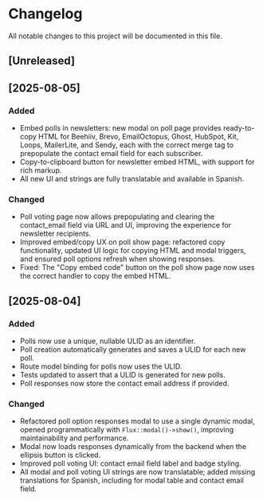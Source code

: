 # Changelog

All notable changes to this project will be documented in this file.

## [Unreleased]

## [2025-08-05]

### Added
- Embed polls in newsletters: new modal on poll page provides ready-to-copy HTML for Beehiiv, Brevo, EmailOctopus, Ghost, HubSpot, Kit, Loops, MailerLite, and Sendy, each with the correct merge tag to prepopulate the contact email field for each subscriber.
- Copy-to-clipboard button for newsletter embed HTML, with support for rich markup.
- All new UI and strings are fully translatable and available in Spanish.

### Changed
- Poll voting page now allows prepopulating and clearing the contact_email field via URL and UI, improving the experience for newsletter recipients.
- Improved embed/copy UX on poll show page: refactored copy functionality, updated UI logic for copying HTML and modal triggers, and ensured poll options refresh when showing responses.
- Fixed: The "Copy embed code" button on the poll show page now uses the correct handler to copy the embed HTML.

## [2025-08-04]

### Added
- Polls now use a unique, nullable ULID as an identifier.
- Poll creation automatically generates and saves a ULID for each new poll.
- Route model binding for polls now uses the ULID.
- Tests updated to assert that a ULID is generated for new polls.
- Poll responses now store the contact email address if provided.

### Changed
- Refactored poll option responses modal to use a single dynamic modal, opened programmatically with `Flux::modal()->show()`, improving maintainability and performance.
- Modal now loads responses dynamically from the backend when the ellipsis button is clicked.
- Improved poll voting UI: contact email field label and badge styling.
- All modal and poll voting UI strings are now translatable; added missing translations for Spanish, including for modal table and contact email field.
